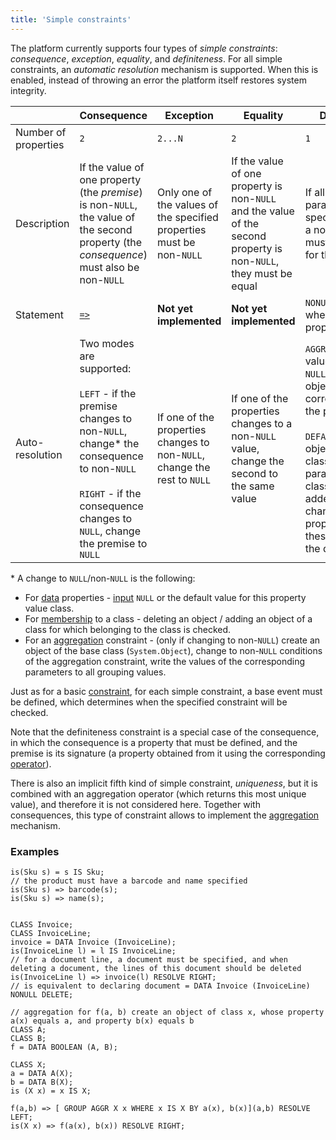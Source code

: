 ```yaml
---
title: 'Simple constraints'
---
```


The platform currently supports four types of *simple constraints*: *consequence*, *exception*, *equality*, and *definiteness*. For all simple constraints, an *automatic resolution* mechanism is supported. When this is enabled, instead of throwing an error the platform itself restores system integrity.

||Consequence|Exception|Equality|Definiteness|
|---|---|---|---|---|
|Number of properties|`2`|`2...N`|`2`|`1`|
|Description|If the value of one property (the *premise*) is non-`NULL`, the value of the second property (the *consequence*) must also be non-`NULL`|Only one of the values of the specified properties must be non-`NULL`|If the value of one property is non-`NULL` and the value of the second property is non-`NULL`, they must be equal|If all property parameters match specified classes, a non-`NULL` value must be specified for them|
|Statement|[`=>`](Instruction=_.md)|**Not yet implemented**|**Not yet implemented**|`NONULL` option when defining properties|
|Auto-resolution|Two modes are supported:<br/><br/>`LEFT` - if the premise changes to non-`NULL`, change\* the consequence to non-`NULL`<br/><br/>`RIGHT` - if the consequence changes to `NULL`, change the premise to `NULL`<br/>|If one of the properties changes to non-`NULL`, change the rest to `NULL`|If one of the properties changes to a non-`NULL` value, change the second to the same value|`AGGR` - if a property value changes to `NULL`, delete objects corresponding to the parameters.<br/><br/>`DEFAULT` value - if objects whose classes match the parameters classes are added/reclassified, change the property value for these objects to the default value.|

\* A change to `NULL`/non-`NULL` is the following:

-   For [data](Data_properties_DATA_.md) properties - [input](Property_change_CHANGE_.md) `NULL` or the default value for this property value class.
-   For [membership](Classification_IS_AS_.md) to a class - deleting an object / adding an object of a class for which belonging to the class is checked.
-   For an [aggregation](Grouping_GROUP_.md) constraint - (only if changing to non-`NULL`) create an object of the base class (`System.Object`), change to non-`NULL` conditions of the aggregation constraint, write the values of the corresponding parameters to all grouping values.

Just as for a basic [constraint](Constraints.md), for each simple constraint, a base event must be defined, which determines when the specified constraint will be checked. 

Note that the definiteness constraint is a special case of the consequence, in which the consequence is a property that must be defined, and the premise is its signature (a property obtained from it using the corresponding [operator](Property_signature_CLASS_.md)).

There is also an implicit fifth kind of simple constraint, *uniqueness*, but it is combined with an aggregation operator (which returns this most unique value), and therefore it is not considered here. Together with consequences, this type of constraint allows to implement the [aggregation](Aggregations.md) mechanism. 

### Examples

```lsf
is(Sku s) = s IS Sku;
// the product must have a barcode and name specified
is(Sku s) => barcode(s);
is(Sku s) => name(s);


CLASS Invoice;
CLASS InvoiceLine;
invoice = DATA Invoice (InvoiceLine);
is(InvoiceLine l) = l IS InvoiceLine;
// for a document line, a document must be specified, and when deleting a document, the lines of this document should be deleted
is(InvoiceLine l) => invoice(l) RESOLVE RIGHT;
// is equivalent to declaring document = DATA Invoice (InvoiceLine) NONULL DELETE;

// aggregation for f(a, b) create an object of class x, whose property a(x) equals a, and property b(x) equals b
CLASS A;
CLASS B;
f = DATA BOOLEAN (A, B);

CLASS X;
a = DATA A(X);
b = DATA B(X);
is (X x) = x IS X;

f(a,b) => [ GROUP AGGR X x WHERE x IS X BY a(x), b(x)](a,b) RESOLVE LEFT;
is(X x) => f(a(x), b(x)) RESOLVE RIGHT;
```

